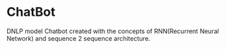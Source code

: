 # ChatBot
DNLP model Chatbot created with the concepts of RNN(Recurrent Neural Network) and sequence 2 sequence architecture.
